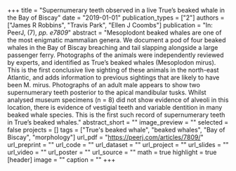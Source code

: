 +++
title = "Supernumerary teeth observed in a live True’s beaked whale in the Bay of Biscay"
date = "2019-01-01"
publication_types = ["2"]
authors = ["James R Robbins", "Travis Park", "Ellen J Coombs"]
publication = "In: PeerJ, (7), _pp. e7809_"
abstract = "Mesoplodont beaked whales are one of the most enigmatic mammalian genera. We document a pod of four beaked whales in the Bay of Biscay breaching and tail slapping alongside a large passenger ferry. Photographs of the animals were independently reviewed by experts, and identified as True’s beaked whales (Mesoplodon mirus). This is the first conclusive live sighting of these animals in the north-east Atlantic, and adds information to previous sightings that are likely to have been M. mirus. Photographs of an adult male appears to show two supernumerary teeth posterior to the apical mandibular tusks. Whilst analysed museum specimens (n = 8) did not show evidence of alveoli in this location, there is evidence of vestigial teeth and variable dentition in many beaked whale species. This is the first such record of supernumerary teeth in True’s beaked whales."
abstract_short = ""
image_preview = ""
selected = false
projects = []
tags = ["True's beaked whale", "beaked whales", "Bay of Biscay", "morphology"]
url_pdf = "https://peerj.com/articles/7809/"
url_preprint = ""
url_code = ""
url_dataset = ""
url_project = ""
url_slides = ""
url_video = ""
url_poster = ""
url_source = ""
math = true
highlight = true
[header]
image = ""
caption = ""
+++
